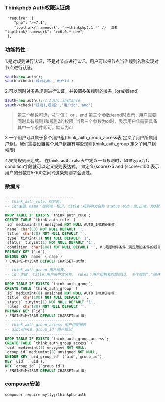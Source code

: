 ### Thinkphp5 Auth权限认证类

```
 "require": {
    "php": ">=7.1",
    "topthink/framework": ">=thinkphp5.1.*" //  或者 "topthink/framework": ">=6.0.*-dev",
 },
```

### 功能特性：
1.是对规则进行认证，不是对节点进行认证。用户可以把节点当作规则名称实现对节点进行认证。<br>

```php
$auth=new Auth();
$auth->check('规则名称','用户id')
```

2.可以同时对多条规则进行认证，并设置多条规则的关系（or或者and）

```php
$auth=new Auth();// Auth::instance
$auth->check('规则1,规则2','用户id','and')
```

> 第三个参数可选，枚举值： or 、and
> 第三个参数为and时表示，用户需要同时具有规则1和规则2的权限; 当第三个参数为or时，表示用户值需要具备其中一个条件即可。默认为or

3.一个用户可以属于多个用户组(think_auth_group_access表 定义了用户所属用户组)。我们需要设置每个用户组拥有哪些规则(think_auth_group 定义了用户组权限)

4.支持规则表达式。
在think_auth_rule 表中定义一条规则时，如果type为1， condition字段就可以定义规则表达式。 如定义{score}>5 and {score}<100 表示用户的分数在5-100之间时这条规则才会通过。


### 数据库

```sql
-- ----------------------------
-- think_auth_rule，规则表，
-- id:主键，name：规则唯一标识, title：规则中文名称 status 状态：为1正常，为0禁用，condition：规则表达式，为空表示存在就验证，不为空表示按照条件验证
-- ----------------------------
DROP TABLE IF EXISTS `think_auth_rule`;
CREATE TABLE `think_auth_rule` (
`id` mediumint(8) unsigned NOT NULL AUTO_INCREMENT,
`name` char(80) NOT NULL DEFAULT '',
`title` char(20) NOT NULL DEFAULT '',
`type` tinyint(1) NOT NULL DEFAULT '1',
`status` tinyint(1) NOT NULL DEFAULT '1',
`condition` char(100) NOT NULL DEFAULT '', # 规则附件条件,满足附加条件的规则,才认为是有效的规则
PRIMARY KEY (`id`),
UNIQUE KEY `name` (`name`)
) ENGINE=MyISAM DEFAULT CHARSET=utf8;
-- ----------------------------
-- think_auth_group 用户组表，
-- id：主键， title:用户组中文名称， rules：用户组拥有的规则id， 多个规则","隔开，status 状态：为1正常，为0禁用
-- ----------------------------
DROP TABLE IF EXISTS `think_auth_group`;
CREATE TABLE `think_auth_group` (
`id` mediumint(8) unsigned NOT NULL AUTO_INCREMENT,
`title` char(100) NOT NULL DEFAULT '',
`status` tinyint(1) NOT NULL DEFAULT '1',
`rules` char(80) NOT NULL DEFAULT '',
PRIMARY KEY (`id`)
) ENGINE=MyISAM DEFAULT CHARSET=utf8;
-- ----------------------------
-- think_auth_group_access 用户组明细表
-- uid:用户id，group_id：用户组id
-- ----------------------------
DROP TABLE IF EXISTS `think_auth_group_access`;
CREATE TABLE `think_auth_group_access` (
`uid` mediumint(8) unsigned NOT NULL,
`group_id` mediumint(8) unsigned NOT NULL,
UNIQUE KEY `uid_group_id` (`uid`,`group_id`),
KEY `uid` (`uid`),
KEY `group_id` (`group_id`)
) ENGINE=MyISAM DEFAULT CHARSET=utf8;
```

### composer安装

```
composer require myttyy/thinkphp-auth
```